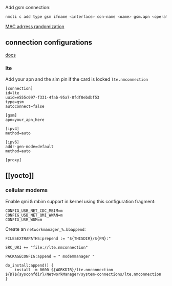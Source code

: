 Add gsm connection:
```bash
nmcli c add type gsm ifname <interface> con-name <name> gsm.apn <operator_apn> gsm.username <user> gsm.password <password> gsm.pin <PIN>
```
  
[MAC adrress randomization](https://fedoramagazine.org/randomize-mac-address-nm/)


## connection configurations

[docs](https://networkmanager.dev/docs/api/latest/ch01.html)

### lte

Add your apn and the sim pin if the card is locked
`lte.nmconnection`
```
[connection]
id=lte
uuid=e555c097-f331-4fab-95a7-8fdf0ebdbf53
type=gsm
autoconnect=false

[gsm]
apn=your_apn_here

[ipv4]
method=auto

[ipv6]
addr-gen-mode=default
method=auto

[proxy]
```

## [[yocto]]

### cellular modems

Enable qmi & mbim support in kernel using this configuration fragment:
```
CONFIG_USB_NET_CDC_MBIM=m
CONFIG_USB_NET_QMI_WWAN=m
CONFIG_USB_WDM=m
```

Create an `networkmanager_%.bbappend`:
```
FILESEXTRAPATHS:prepend := "${THISDIR}/${PN}:"

SRC_URI += "file://lte.nmconnection"

PACKAGECONFIG:append = " modemmanager "

do_install:append() {
    install -m 0600 ${WORKDIR}/lte.nmconnection ${D}${sysconfdir}/NetworkManager/system-connections/lte.nmconnection
}
```

